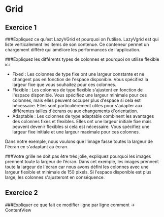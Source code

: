 #  Grid

## Exercice 1

###Expliquez ce qu’est LazyVGrid et pourquoi on l’utilise.
LazyVgrid est qui liste verticalement les items de son contenue. Ce conteneur permet un chargement différé qui améliore les performances de l'application.

###Expliquez les différents types de colonnes et pourquoi on utilise flexible ici
- Fixed : Les colonnes de type fixe ont une largeur constante et ne changent pas en fonction de l'espace disponible. Vous spécifiez la largeur fixe que vous souhaitez pour ces colonnes.
- Flexible : Les colonnes de type flexible s'ajustent en fonction de l'espace disponible. Vous spécifiez une largeur minimale pour ces colonnes, mais elles peuvent occuper plus d'espace si cela est nécessaire. Elles sont particulièrement utiles pour s'adapter aux différentes tailles d'écrans ou aux changements d'orientation.
- Adaptable : Les colonnes de type adaptable combinent les avantages des colonnes fixes et flexibles. Elles ont une largeur initiale fixe mais peuvent devenir flexibles si cela est nécessaire. Vous spécifiez une largeur fixe initiale et une largeur maximale pour ces colonnes.

Dans notre exemple, nous voulons que l'image fasse toutes la largeur de l'écran en s'adaptant au écran.

###Votre grille ne doit pas être très jolie, expliquez pourquoi les images prennent toute la largeur de l’écran.
Dans cet exemple, les images prennent toute la largeur de l'écran car nous avons défini les colonnes avec une largeur flexible et minimale de 150 pixels. Si l'espace disponible est plus large, les colonnes s'ajusteront en conséquence.

## Exercice 2

###Expliquer ce que fait ce modifier ligne par ligne
comment -> ContentView
